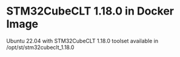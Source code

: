 # STM32CubeCLT 1.18.0 in Docker Image

Ubuntu 22.04 with STM32CubeCLT 1.18.0 toolset available in /opt/st/stm32cubeclt_1.18.0
